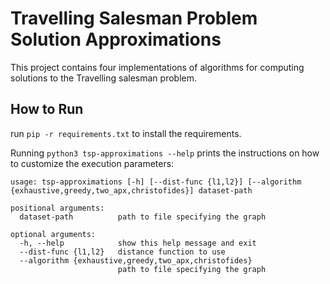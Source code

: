 # Travelling Salesman Problem Solution Approximations

This project contains four implementations of algorithms for computing solutions to the Travelling salesman problem.

## How to Run

run `pip -r requirements.txt` to install the requirements.

Running `python3 tsp-approximations --help` prints the instructions on how to customize the execution parameters:

```
usage: tsp-approximations [-h] [--dist-func {l1,l2}] [--algorithm {exhaustive,greedy,two_apx,christofides}] dataset-path

positional arguments:
  dataset-path          path to file specifying the graph

optional arguments:
  -h, --help            show this help message and exit
  --dist-func {l1,l2}   distance function to use
  --algorithm {exhaustive,greedy,two_apx,christofides}
                        path to file specifying the graph
```
